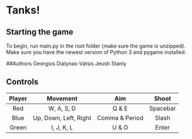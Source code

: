 # Tanks!

## Starting the game
To begin, run main.py in the root folder (make sure the game is unzipped).<br/>
Make sure you have the newest version of Python 3 and pygame installed. 

##Authors
Georgios Dialynas-Vatsis
Jeush Stanly


## Controls
 
| Player | Movement | Aim | Shoot |
|:-:|:-:|:-:|:-:|
|Red|W, A, S, D| Q & E| Spacebar |
|Blue| Up, Down, Left, Right |Comma & Period | Slash |
|Green| I, J, K, L|U & O | Enter |
